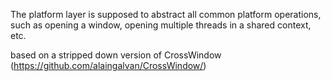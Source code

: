 The platform layer is supposed to abstract all common platform operations,
such as opening a window, opening multiple threads in a shared context, etc.

based on a stripped down version of CrossWindow
(https://github.com/alaingalvan/CrossWindow/)